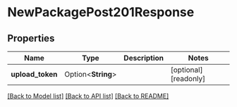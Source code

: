 # NewPackagePost201Response

## Properties

Name | Type | Description | Notes
------------ | ------------- | ------------- | -------------
**upload_token** | Option<**String**> |  | [optional][readonly]

[[Back to Model list]](../README.md#documentation-for-models) [[Back to API list]](../README.md#documentation-for-api-endpoints) [[Back to README]](../README.md)


